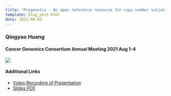 ```yaml
---
title: "Progenetix - An open reference resource for copy number vatiation data in cancer"
template: blog_post.html
date: 2021-08-03
---
```


### Qingyao Huang
#### Cancer Genomics Consortium Annual Meeting 2021 Aug 1-4

<img src="https://info.baudisgroup.org/assets/img/2021-08-03_CGC-session-info.png" style="margin-left: auto; margin-right:auto" />

#### Additional Links

* [Video Recording of Presentation](http://progenetix.org/storage-ext/recordings/2021-08-03___Qingyao__CGC_recording.mp4)
* [Slides PDF](https://info.baudisgroup.org/pdf/2021-08-03___Qingyao-Huang__CGC-progenetix-presentation__slides.pdf)
